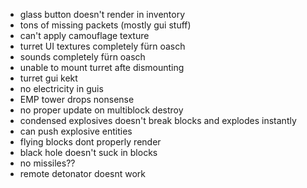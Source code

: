 - glass button doesn't render in inventory
- tons of missing packets (mostly gui stuff)
- can't apply camouflage texture
- turret UI textures completely fürn oasch
- sounds completely fürn oasch
- unable to mount turret afte dismounting
- turret gui kekt
- no electricity in guis
- EMP tower drops nonsense
- no proper update on multiblock destroy
- condensed explosives doesn't break blocks and explodes instantly
- can push explosive entities
- flying blocks dont properly render
- black hole doesn't suck in blocks
- no missiles??
- remote detonator doesnt work
